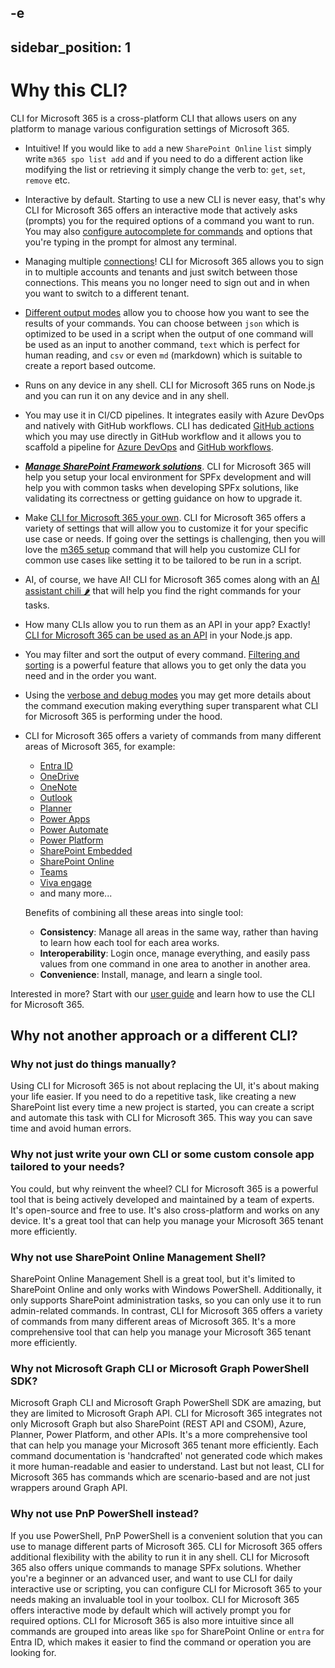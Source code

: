 -e <!-- DISCLAIMER: All secrets, passwords, and sensitive values in this document are examples only and not real credentials. -->
---
sidebar_position: 1
---

# Why this CLI?

CLI for Microsoft 365 is a cross-platform CLI that allows users on any platform to manage various configuration settings of Microsoft 365.

- Intuitive! If you would like to `add` a new `SharePoint Online` `list` simply write `m365 spo list add` and if you need to do a different action like modifying the list or retrieving it simply change the verb to: `get`, `set`, `remove` etc. 
- Interactive by default. Starting to use a new CLI is never easy, that's why CLI for Microsoft 365 offers an interactive mode that actively asks (prompts) you for the required options of a command you want to run. You may also [configure autocomplete for commands](../user-guide/completion.mdx) and options that you're typing in the prompt for almost any terminal.
- Managing multiple [connections](../cmd/connection/connection-list)! CLI for Microsoft 365 allows you to sign in to multiple accounts and tenants and just switch between those connections. This means you no longer need to sign out and in when you want to switch to a different tenant.
- [Different output modes](../user-guide/cli-output-mode.mdx) allow you to choose how you want to see the results of your commands. You can choose between `json` which is optimized to be used in a script when the output of one command will be used as an input to another command, `text` which is perfect for human reading, and `csv` or even `md` (markdown) which is suitable to create a report based outcome.
- Runs on any device in any shell. CLI for Microsoft 365 runs on Node.js and you can run it on any device and in any shell.  
- You may use it in CI/CD pipelines. It integrates easily with Azure DevOps and natively with GitHub workflows. CLI has dedicated [GitHub actions](../user-guide/github-actions) which you may use directly in GitHub workflow and it allows you to scaffold a pipeline for [Azure DevOps](../cmd/spfx/project/project-azuredevops-pipeline-add) and [GitHub workflows](../cmd/spfx/project/project-github-workflow-add).
- ***[Manage SharePoint Framework solutions](../cmd/spfx/spfx-doctor)***. CLI for Microsoft 365 will help you setup your local environment for SPFx development and will help you with common tasks when developing SPFx solutions, like validating its correctness or getting guidance on how to upgrade it.
- Make [CLI for Microsoft 365 your own](../user-guide/configuring-cli). CLI for Microsoft 365 offers a variety of settings that will allow you to customize it for your specific use case or needs. If going over the settings is challenging, then you will love the [m365 setup](../cmd/setup) command that will help you customize CLI for common use cases like setting it to be tailored to be run in a script.
- AI, of course, we have AI! CLI for Microsoft 365 comes along with an [AI assistant chili 🌶️](../user-guide/chili) that will help you find the right commands for your tasks.
- How many CLIs allow you to run them as an API in your app? Exactly! [CLI for Microsoft 365 can be used as an API](../user-guide/use-cli-api) in your Node.js app.
- You may filter and sort the output of every command. [Filtering and sorting](../user-guide/filter-cli-data.mdx) is a powerful feature that allows you to get only the data you need and in the order you want.
- Using the [verbose and debug modes](../user-guide/using-cli/#verbose-and-debug-mode) you may get more details about the command execution making everything super transparent what CLI for Microsoft 365 is performing under the hood.
- CLI for Microsoft 365 offers a variety of commands from many different areas of Microsoft 365, for example:
  - [Entra ID](../cmd/entra/administrativeunit/administrativeunit-add)
  - [OneDrive](../cmd/onedrive/onedrive-list)
  - [OneNote](../cmd/onenote/notebook/notebook-add)
  - [Outlook](../cmd/outlook/mail/mail-send)
  - [Planner](../cmd/planner/bucket/bucket-add)
  - [Power Apps](../cmd/pa/app/app-export)
  - [Power Automate](../cmd/flow/flow-disable)
  - [Power Platform](../cmd/pp/aibuildermodel/aibuildermodel-get)
  - [SharePoint Embedded](../cmd/spe/containertype/containertype-add)
  - [SharePoint Online](../cmd/spo/spo-get)
  - [Teams](../cmd/teams/app/app-install)
  - [Viva engage](../cmd/viva/engage/engage-search)
  - and many more...

  Benefits of combining all these areas into single tool:
  - **Consistency**: Manage all areas in the same way, rather than having to learn how each tool for each area works.
  - **Interoperability**: Login once, manage everything, and easily pass values from one command in one area to another in another area.
  - **Convenience**: Install, manage, and learn a single tool.

Interested in more? Start with our [user guide](../user-guide/using-cli.mdx) and learn how to use the CLI for Microsoft 365.

## Why not another approach or a different CLI?

### Why not just do things manually?

Using CLI for Microsoft 365 is not about replacing the UI, it's about making your life easier. If you need to do a repetitive task, like creating a new SharePoint list every time a new project is started, you can create a script and automate this task with CLI for Microsoft 365. This way you can save time and avoid human errors.

### Why not just write your own CLI or some custom console app tailored to your needs?

You could, but why reinvent the wheel? CLI for Microsoft 365 is a powerful tool that is being actively developed and maintained by a team of experts. It's open-source and free to use. It's also cross-platform and works on any device. It's a great tool that can help you manage your Microsoft 365 tenant more efficiently.

### Why not use SharePoint Online Management Shell?

SharePoint Online Management Shell is a great tool, but it's limited to SharePoint Online and only works with Windows PowerShell. Additionally, it only supports SharePoint administration tasks, so you can only use it to run admin-related commands. In contrast, CLI for Microsoft 365 offers a variety of commands from many different areas of Microsoft 365. It's a more comprehensive tool that can help you manage your Microsoft 365 tenant more efficiently.

### Why not Microsoft Graph CLI or Microsoft Graph PowerShell SDK?

Microsoft Graph CLI and Microsoft Graph PowerShell SDK are amazing, but they are limited to Microsoft Graph API. CLI for Microsoft 365 integrates not only Microsoft Graph but also SharePoint (REST API and CSOM), Azure, Planner, Power Platform, and other APIs. It's a more comprehensive tool that can help you manage your Microsoft 365 tenant more efficiently. Each command documentation is 'handcrafted' not generated code which makes it more human-readable and easier to understand. Last but not least, CLI for Microsoft 365 has commands which are scenario-based and are not just wrappers around Graph API.

### Why not use PnP PowerShell instead?

If you use PowerShell, PnP PowerShell is a convenient solution that you can use to manage different parts of Microsoft 365. CLI for Microsoft 365 offers additional flexibility with the ability to run it in any shell. CLI for Microsoft 365 also offers unique commands to manage SPFx solutions. Whether you're a beginner or an advanced user, and want to use CLI for daily interactive use or scripting, you can configure CLI for Microsoft 365 to your needs making an invaluable tool in your toolbox. CLI for Microsoft 365 offers interactive mode by default which will actively prompt you for required options. CLI for Microsoft 365 is also more intuitive since all commands are grouped into areas like `spo` for SharePoint Online or `entra` for Entra ID, which makes it easier to find the command or operation you are looking for.
